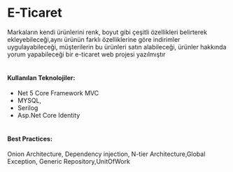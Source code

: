 # E-Ticaret

Markaların kendi ürünlerini renk, boyut gibi çeşitli özellikleri belirterek ekleyebileceği,aynı
ürünün farklı özelliklerine göre indirimler uygulayabileceği, müşterilerin bu ürünleri satın
alabileceği, ürünler hakkında yorum yapabileceği bir e-ticaret web projesi yazılmıştır</br></br>
#### Kullanılan Teknolojiler:</br>
* Net 5 Core Framework MVC</br>
* MYSQL,</br>
* Serilog</br>
* Asp.Net Core Identity</br></br>
#### Best Practices:</br>
Onion Architecture, Dependency injection, N-tier Architecture,Global Exception, Generic Repository,UnitOfWork

